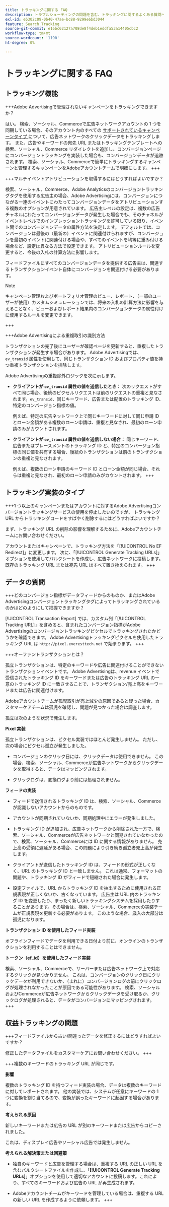 ```yaml
---
title: トラッキングに関する FAQ
description: トラブルシューティングの問題を含む、トラッキングに関するよくある質問への回答を説明します。
exl-id: e5302c09-0b40-47ae-bc88-9299e6bd3044
feature: Search Tracking
source-git-commit: e16bc62127a708de8f4deb1eddfa53a14405cbc2
workflow-type: tm+mt
source-wordcount: '1190'
ht-degree: 0%

---
```


# トラッキングに関する FAQ

## トラッキング機能

+++Adobe Advertisingで管理されないキャンペーンをトラッキングできますか？

はい。 検索、ソーシャル、Commerceで広告ネットワークアカウントの 1 つを同期している場合、そのアカウント内のすべての [&#x200B; サポートされているキャンペーンタイプ &#x200B;](/help/search-social-commerce/introduction/supported-inventory.md) について、広告ネットワークのクリックデータをトラッキングします。 また、広告やキーワードの宛先 URL またはトラッキングテンプレートへの検索、ソーシャル、Commerce リダイレクトを追加し、コンバージョンページにコンバージョントラッキングを実装した場合も、コンバージョンデータが追跡されます。 検索、ソーシャル、Commerceで簡単にトラッキングするキャンペーンと管理するキャンペーンをAdobeアカウントチームで明確にします。
+++

+++マルチイベントアトリビューションを取得するにはどうすればよいですか？

検索、ソーシャル、Commerce、Adobe Analyticsのコンバージョントラッキングタグを使用する広告主の場合、Adobe Advertisingには、コンバージョンにつながる一連のイベントにわたってコンバージョンデータをアトリビューションする複数のオプションが用意されています。 広告主レベルの設定は、複数の広告チャネルにわたってコンバージョンデータが発生した場合でも、そのチャネルがイベントレベルでのインプレッショントラッキングを許可している限り、イベント間でのコンバージョンデータの属性方法を決定します。 デフォルトでは、コンバージョンは最後の（最新の）イベントに関連付けられますが、コンバージョンを最初のイベントに関連付ける場合や、すべてのイベントを均等に重み付ける場合など、設定は異なる方法で設定できます。 アトリビューションルールを変更すると、今後の入札の計算方法に影響します。

フィードファイルにすべてのコンバージョンデータを提供する広告主は、関連するトランザクションイベント自体にコンバージョンを関連付ける必要があります。

>[!NOTE]
>
>キャンペーン管理およびポートフォリオ管理のビュー、レポート、（一部のユーザーが使用）カスタムシミュレーションでは、将来の入札の計算方法に影響を与えることなく、ビューおよびレポート結果内のコンバージョンデータの属性付けに使用するルールを変更できます。

+++

+++Adobe Advertisingによる重複取引の識別方法

トランザクションの完了後にユーザーが確認ページを更新すると、重複したトランザクションが発生する場合があります。 Adobe Advertisingでは、`ev_transid` 属性を使用して、同じトランザクション ID およびプロパティ値を持つ重複トランザクションを排除します。

Adobe Advertisingの重複除外ロジックを次に示します。

* **クライアントが `ev_transid` 属性の値を送信したとき：** 次のリクエストがすべて同じ場合、後続のピクセルリクエストは前のリクエストの重複と見なされます。`ev_transid`、同じキーワード、広告または配置のトラッキング ID、特定のコンバージョン指標の値。

  例えば、特定の広告ネットワーク上で同じキーワードに対して同じ申請 ID とローン金額がある複数のローン申請は、重複と見なされ、最初のローン申請のみがカウントされます。

* **クライアントが `ev_transid` 属性の値を送信しない場合：** 同じキーワード、広告またはプレースメントのトラッキング ID と、特定のコンバージョン指標の同じ値を共有する場合、後続のトランザクションは前のトランザクションの重複と見なされます。

  例えば、複数のローン申請のキーワード ID とローン金額が同じ場合、それらは重複と見なされ、最初のローン申請のみがカウントされます。
+++

## トラッキング実装のタイプ

+++1 つ以上のキャンペーンまたはアカウントに対するAdobe Advertisingコンバージョントラッキングサービスの使用を停止したいのですが、 トラッキング URL からトラッキングコードをすばやく削除するにはどうすればよいですか？

まず、トラッキング URL の削除の影響を理解するために、Adobeアカウントチームにお問い合わせください。

アカウントまたはキャンペーンで、トラッキング方法を「[!UICONTROL No EF Redirect]」に変更します。 次に、「[!UICONTROL Generate Tracking URLs]」オプションを使用してバルクシートを作成し、広告ネットワークに投稿します。 既存のトラッキング URL または宛先 URL はすべて置き換えられます。
+++

## データの質問

+++どのコンバージョン指標がデータフィードからのものか、またはAdobe Advertisingコンバージョントラッキングタグによってトラッキングされているのかはどのようにして把握できますか？

[!UICONTROL Transaction Report] では、カスタム列「[!UICONTROL Tracking URL]」を含めると、含まれたコンバージョン指標がAdobe Advertisingのコンバージョントラッキングピクセルでトラッキングされたかどうかを確認できます。 Adobe Advertisingトラッキングピクセルを使用したトラッキング URL は `http://pixel.everesttech.net` で始まります。
+++

+++オーファントランザクションとは？

孤立トランザクションは、特定のキーワードや広告に関連付けることができないトランザクションイベントです。 Adobe Advertisingは、revenue イベントで受信されたトラッキング ID をキーワードまたは広告のトラッキング URL の一意のトラッキング ID に一致させることで、トランザクション/売上高をキーワードまたは広告に関連付けます。

Adobeアカウントチームが孤児取引が売上減少の原因であると疑った場合、カスタマーケアチームは孤児を確認し、問題が見つかった場合は調査します。

孤立は次のような状況で発生します。

**Pixel 実装**

孤立トランザクションは、ピクセル実装ではほとんど発生しません。 ただし、次の場合にピクセル孤立が発生しました。

* コンバージョンのクリック日には、クリックデータは使用できません。 この場合、検索、ソーシャル、Commerceが広告ネットワークからクリックデータを取得すると、データはマッピングされます。

* クリックログは、変換ログより前には処理されません。

**フィードの実装**

* フィードで送信されるトラッキング ID は、検索、ソーシャル、Commerceが認識しないアカウントからのものです。

* アカウントが同期されていないか、同期処理中にエラーが発生しました。

* トラッキング ID が追加され、広告ネットワークから削除された一方で、検索、ソーシャル、Commerceが広告ネットワークと同期されていなかったので、検索、ソーシャル、Commerceには ID に関する情報がありません。 売上高の受領に遅延がある場合、この問題により引き続き孤立者売上高が発生します。

* クライアントが送信したトラッキング ID は、フィードの形式が正しくなく、URL のトラッキング ID と一致しません。 これは通常、フォーマットの問題や、トラッキング ID がフィードで短縮された場合に発生します。

* 設定ファイルで、URL からトラッキング ID を抽出するために使用される正規表現が正しくないか、古くなっています。 広告主は URL 内のトラッキング ID を変更したり、まったく新しいトラッキングシステムを採用したりすることがあります。その場合は、検索、ソーシャル、Commerceの実装チームが正規表現を更新する必要があります。 このような場合、歳入の大部分は孤児になります。

**トランザクション ID を使用したフィード実装**

オフラインフィードでデータを利用できる日付より前に、オンラインのトランザクションを利用することはできません。

**トークン（ef_id）を使用したフィード実装**

検索、ソーシャル、Commerceで、サーバーまたは広告ネットワーク上で対応するクリックが見つかりません。 これは、コンバージョンのクリック日にクリックデータが利用できないか、（まれに）コンバージョンログの前にクリックログが処理されなかったことが原因である可能性があります。 検索、ソーシャルおよびCommerceが広告ネットワークからクリックデータを受け取るか、クリックログが処理されると、データがコンバージョンにマッピングされます。
+++

## 収益トラッキングの問題

+++フィードファイルから古い/間違ったデータを修正するにはどうすればよいですか？

修正したデータファイルをカスタマーケアにお問い合わせください。
+++

+++複数のキーワードのトラッキング URL が同じです。

**影響**

複数のトラッキング ID を持つフィード実装の場合、データは複数のキーワードに対してレポートされます。 他の実装では、システムが任意にキーワードの 1 つに変換を割り当てるので、変換が誤ったキーワードに起因する場合があります。

**考えられる原因**

新しいキーワードまたは広告の URL が別のキーワードまたは広告からコピーされました。

これは、ディスプレイ広告やソーシャル広告では発生しません。

**考えられる解決策または回避策**

* 独自のキーワードと広告を管理する場合は、重複する URL の正しい URL を含むバルクシートファイルを作成し、「**[!UICONTROL Generate Tracking URLs]**」オプションを使用して適切なアカウントに投稿します。これにより、すべてのキーワードおよび広告の URL が再生成されます。

* Adobeアカウントチームがキーワードを管理している場合は、重複する URL の新しい URL を作成するように依頼します。
+++
